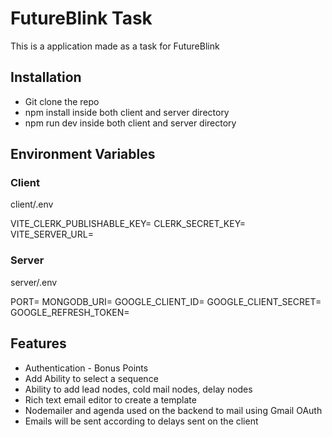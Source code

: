 # FutureBlink Task

This is a application made as a task for FutureBlink

## Installation

- Git clone the repo
- npm install inside both client and server directory
- npm run dev inside both client and server directory

## Environment Variables

### Client

client/.env

VITE_CLERK_PUBLISHABLE_KEY=
CLERK_SECRET_KEY=
VITE_SERVER_URL=

### Server

server/.env

PORT=
MONGODB_URI=
GOOGLE_CLIENT_ID=
GOOGLE_CLIENT_SECRET=
GOOGLE_REFRESH_TOKEN=

## Features

- Authentication - Bonus Points
- Add Ability to select a sequence
- Ability to add lead nodes, cold mail nodes, delay nodes
- Rich text email editor to create a template
- Nodemailer and agenda used on the backend to mail using Gmail OAuth
- Emails will be sent according to delays sent on the client
